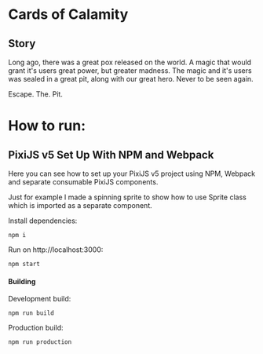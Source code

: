 # Cards of Calamity
## Story
Long ago, there was a great pox released on the world. A magic that would grant it's users great power, but greater madness. The magic and it's users was sealed in a great pit, along with our great hero. Never to be seen again.

Escape. The. Pit.


# How to run:
## PixiJS v5 Set Up With NPM and Webpack

Here you can see how to set up your PixiJS v5 project using NPM, Webpack and separate consumable PixiJS components.

Just for example I made a spinning sprite to show how to use Sprite class which is imported as a separate component.

Install dependencies:
```
npm i
```

Run on http://localhost:3000:
```
npm start
```

#### Building

Development build:
```
npm run build
```

Production build:
```
npm run production
```